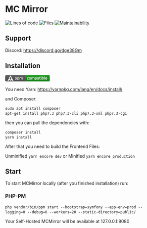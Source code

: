 # MC Mirror
![Lines of code](https://tokei.rs/b1/github/MCMirror/MCMirror?category=code)
![Files](https://tokei.rs/b1/github/MCMirror/MCMirror?category=files)
[![Maintainability](https://api.codeclimate.com/v1/badges/961f59c5aff8d3c046df/maintainability)](https://codeclimate.com/github/MCMirror/MCMirror/maintainability)

## Support
Discord: https://discord.gg/dge38Gm

## Installation
[![PPM Compatible](https://raw.githubusercontent.com/php-pm/ppm-badge/master/ppm-badge.png)](https://github.com/php-pm/php-pm)

You need Yarn:
https://yarnpkg.com/lang/en/docs/install/

and Composer:
```
sudo apt install composer
apt-get install php7.3 php7.3-cli php7.3-xml php7.3-cgi 
```

then you can pull the dependencies with:
```
composer install
yarn install
```

After that you need to build the Frontend Files:

Unminified `yarn encore dev` or Minified `yarn encore production`

## Start
To start MCMirror locally (after you finished installation) run:


### PHP-PM
```
php vendor/bin/ppm start --bootstrap=symfony --app-env=prod --logging=0 --debug=0 --workers=20 --static-directory=public/
```
Your Self-Hosted MCMirror will be available at 127.0.0.1:8080